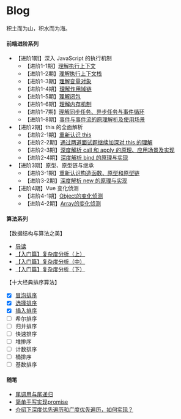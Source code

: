 # Blog
积土而为山，积水而为海。

#### 前端进阶系列

- 【进阶1期】深入 JavaScript 的执行机制
  - 【进阶1-1期】[理解执行上下文](https://github.com/sunbigshan/Blog/issues/4)
  - 【进阶1-2期】[理解执行上下文栈](https://github.com/sunbigshan/Blog/issues/5)
  - 【进阶1-3期】[理解变量对象](https://github.com/sunbigshan/Blog/issues/6)
  - 【进阶1-4期】[理解作用域链](https://github.com/sunbigshan/Blog/issues/7)
  - 【进阶1-5期】[理解闭包](https://github.com/sunbigshan/Blog/issues/9)
  - 【进阶1-6期】[理解内存机制](https://github.com/sunbigshan/Blog/issues/11)
  - 【进阶1-7期】[理解同步任务、异步任务与事件循环](https://github.com/sunbigshan/Blog/issues/12)
  - 【进阶1-8期】[事件与事件流的原理解析及使用场景](https://github.com/sunbigshan/Blog/issues/18)
- 【进阶2期】this 的全面解析
  - 【进阶2-1期】[重新认识 this](https://github.com/sunbigshan/Blog/issues/10)
  - 【进阶2-2期】[通过两道面试题继续加深对 this 的理解](https://github.com/sunbigshan/Blog/issues/14)
  - 【进阶2-3期】[深度解析 call 和 apply 的原理、应用场景及实现](https://github.com/sunbigshan/Blog/issues/15)
  - 【进阶2-4期】[深度解析 bind 的原理与实现](https://github.com/sunbigshan/Blog/issues/16)
- 【进阶3期】原型、原型链与继承
  - 【进阶3-1期】[重新认识构造函数、原型和原型链](https://github.com/sunbigshan/Blog/issues/19)
  - 【进阶3-2期】[深度解析 new 的原理与实现](https://github.com/sunbigshan/Blog/issues/17)
- 【进阶4期】Vue 变化侦测
  - 【进阶4-1期】[Object的变化侦测](https://github.com/sunbigshan/Blog/issues/21)
  - 【进阶4-2期】[Array的变化侦测](https://github.com/sunbigshan/Blog/issues/22)

#### 算法系列
【数据结构与算法之美】
- [导读](https://github.com/sunbigshan/learnAlgorithm/blob/master/README.md)
- [【入门篇】复杂度分析（上）](https://github.com/sunbigshan/learnAlgorithm/issues/1)
- [【入门篇】复杂度分析（中）](https://github.com/sunbigshan/learnAlgorithm/issues/2)
- [【入门篇】复杂度分析（下）](https://github.com/sunbigshan/learnAlgorithm/issues/3)

【十大经典排序算法】
- [x] [冒泡排序](https://github.com/sunbigshan/Blog/issues/26)
- [x] [选择排序](https://github.com/sunbigshan/Blog/issues/27)
- [x] [插入排序](https://github.com/sunbigshan/Blog/issues/28)
- [ ] 希尔排序
- [ ] 归并排序
- [ ] 快速排序
- [ ] 堆排序
- [ ] 计数排序
- [ ] 桶排序
- [ ] 基数排序

#### 随笔

- [尾调用与尾递归](https://github.com/sunbigshan/Blog/issues/20)
- [简单手写实现promise](https://github.com/sunbigshan/Blog/issues/23)
- [介绍下深度优先遍历和广度优先遍历，如何实现？](https://github.com/sunbigshan/Blog/issues/38)

